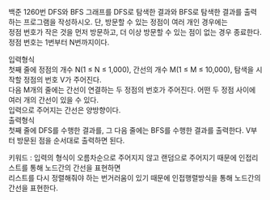 백준 1260번 DFS와 BFS
그래프를 DFS로 탐색한 결과와 BFS로 탐색한 결과를 출력하는 프로그램을 작성하시오. 단, 방문할 수 있는 정점이 여러 개인 경우에는  
정점 번호가 작은 것을 먼저 방문하고, 더 이상 방문할 수 있는 점이 없는 경우 종료한다. 정점 번호는 1번부터 N번까지이다.

입력형식  
첫째 줄에 정점의 개수 N(1 ≤ N ≤ 1,000), 간선의 개수 M(1 ≤ M ≤ 10,000), 탐색을 시작할 정점의 번호 V가 주어진다.  
다음 M개의 줄에는 간선이 연결하는 두 정점의 번호가 주어진다. 어떤 두 정점 사이에 여러 개의 간선이 있을 수 있다.  
입력으로 주어지는 간선은 양방향이다.  
출력형식  
첫째 줄에 DFS를 수행한 결과를, 그 다음 줄에는 BFS를 수행한 결과를 출력한다. V부터 방문된 점을 순서대로 출력하면 된다.

키워드 : 입력의 형식이 오름차순으로 주어지지 않고 랜덤으로 주어지기 때문에 인접리스트를 통해 노드간의 간선을 표현하면  
리스트를 다시 정렬해줘야 하는 번거러움이 있기 때문에 인접행렬방식을 통해 노드간의 간선을 표현한다.  
